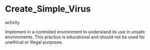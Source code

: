 # Create_Simple_Virus
activity 

Implement in a controlled environment to understand its use in unsafe environments. This practice is educational and should not be used for unethical or illegal purposes.


